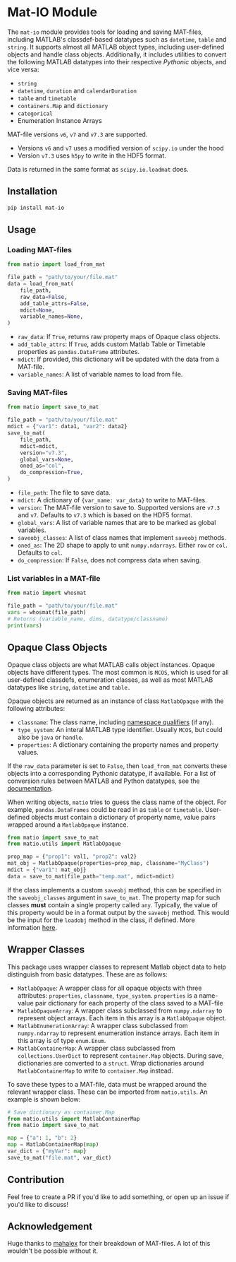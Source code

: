 # Mat-IO Module

The `mat-io` module provides tools for loading and saving MAT-files, including MATLAB's classdef-based datatypes such as `datetime`, `table` and `string`. It supports almost all MATLAB object types, including user-defined objects and handle class objects. Additionally, it includes utilities to convert the following MATLAB datatypes into their respective _Pythonic_ objects, and vice versa:

- `string`
- `datetime`, `duration` and `calendarDuration`
- `table` and `timetable`
- `containers.Map` and `dictionary`
- `categorical`
- Enumeration Instance Arrays

MAT-file versions `v6`, `v7` and `v7.3` are supported.

- Versions `v6` and `v7` uses a modified version of `scipy.io` under the hood
- Version `v7.3` uses `h5py` to write in the HDF5 format.

Data is returned in the same format as `scipy.io.loadmat` does.

## Installation

```bash
pip install mat-io
```

## Usage

### Loading MAT-files

```python
from matio import load_from_mat

file_path = "path/to/your/file.mat"
data = load_from_mat(
    file_path,
    raw_data=False,
    add_table_attrs=False,
    mdict=None,
    variable_names=None,
)
```

- `raw_data`: If `True`, returns raw property maps of Opaque class objects.
- `add_table_attrs`: If `True`, adds custom Matlab Table or Timetable properties as `pandas.DataFrame` attributes.
- `mdict`: If provided, this dictionary will be updated with the data from a MAT-file.
- `variable_names`: A list of variable names to load from file.

### Saving MAT-files

```python
from matio import save_to_mat

file_path = "path/to/your/file.mat"
mdict = {"var1": data1, "var2": data2}
save_to_mat(
    file_path,
    mdict=mdict,
    version="v7.3",
    global_vars=None,
    oned_as="col",
    do_compression=True,
)
```

- `file_path`: The file to save data.
- `mdict`: A dictionary of `{var_name: var_data}` to write to MAT-files.
- `version`: The MAT-file version to save to. Supported versions are `v7.3` and `v7`. Defaults to `v7.3` which is based on the HDF5 format.
- `global_vars`: A list of variable names that are to be marked as global variables.
- `saveobj_classes`: A list of class names that implement `saveobj` methods.
- `oned_as`: The 2D shape to apply to unit `numpy.ndarrays`. Either `row` or `col`. Defaults to `col`.
- `do_compression`: If `False`, does not compress data when saving.

### List variables in a MAT-file

```python
from matio import whosmat

file_path = "path/to/your/file.mat"
vars = whosmat(file_path)
# Returns (variable_name, dims, datatype/classname)
print(vars)
```

## Opaque Class Objects

Opaque class objects are what MATLAB calls object instances. Opaque objects have different types. The most common is `MCOS`, which is used for all user-defined classdefs, enumeration classes, as well as most MATLAB datatypes like `string`, `datetime` and `table.`

Opaque objects are returned as an instance of class `MatlabOpaque` with the following attributes:

- `classname`: The class name, including [namespace qualifiers](https://www.mathworks.com/help/matlab/matlab_oop/namespaces.html) (if any).
- `type_system`: An interal MATLAB type identifier. Usually `MCOS`, but could also be `java` or `handle`.
- `properties`: A dictionary containing the property names and property values.

If the `raw_data` parameter is set to `False`, then `load_from_mat` converts these objects into a corresponding Pythonic datatype, if available. For a list of conversion rules between MATLAB and Python datatypes, see the [documentation](./docs/field_contents.md).

When writing objects, `matio` tries to guess the class name of the object. For example, `pandas.DataFrames` could be read in as `table` or `timetable`. User-defined objects must contain a dictionary of property name, value pairs wrapped around a `MatlabOpaque` instance.

```python
from matio import save_to_mat
from matio.utils import MatlabOpaque

prop_map = {"prop1": val1, "prop2": val2}
mat_obj = MatlabOpaque(properties=prop_map, classname="MyClass")
mdict = {"var1": mat_obj}
data = save_to_mat(file_path="temp.mat", mdict=mdict)
```

If the class implements a custom `saveobj` method, this can be specified in the `saveobj_classes` argument in `save_to_mat`. The property map for such classes **must** contain a single property called `any`. Typically, the value of this property would be in a format output by the `saveobj` method. This would be the input for the `loadobj` method in the class, if defined. More information [here](https://www.mathworks.com/help/matlab/matlab_oop/code-patterns-for-saveobj-and-loadobj.html).

## Wrapper Classes

This package uses wrapper classes to represent Matlab object data to help distinguish from basic datatypes. These are as follows:

- `MatlabOpaque`: A wrapper class for all opaque objects with three attributes: `properties`, `classname`, `type_system`. `properties` is a name-value pair dictionary for each property of the class saved to a MAT-file
- `MatlabOpaqueArray`: A wrapper class subclassed from `numpy.ndarray` to represent object arrays. Each item in this array is a `MatlabOpaque` object.
- `MatlabEnumerationArray`: A wrapper class subclassed from `numpy.ndarray` to represent enumeration instance arrays. Each item in this array is of type `enum.Enum`.
- `MatlabContainerMap`: A wrapper class subclassed from `collections.UserDict` to represent `container.Map` objects. During save, dictionaries are converted to a `struct`. Wrap dictionaries around `MatlabContainerMap` to write to `container.Map` instead.

To save these types to a MAT-file, data must be wrapped around the relevant wrapper class. These can be imported from `matio.utils`. An example is shown below:

```python
# Save dictionary as container.Map
from matio.utils import MatlabContainerMap
from matio import save_to_mat

map = {"a": 1, "b": 2}
map = MatlabContainerMap(map)
var_dict = {"myVar": map}
save_to_mat("file.mat", var_dict)
```

## Contribution

Feel free to create a PR if you'd like to add something, or open up an issue if you'd like to discuss!

## Acknowledgement

Huge thanks to [mahalex](https://github.com/mahalex/MatFileHandler) for their breakdown of MAT-files. A lot of this wouldn't be possible without it.
